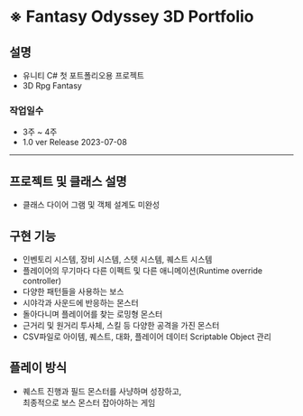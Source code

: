 # ※ Fantasy Odyssey 3D Portfolio

## <strong>설명</strong>
- 유니티 C# 첫 포트폴리오용 프로젝트
- 3D Rpg Fantasy

### <strong>작업일수</strong>
- 3주 ~ 4주
- 1.0 ver Release 2023-07-08

<hr>

## <strong>프로젝트 및 클래스 설명</strong>
- 클래스 다이어 그램 및 객체 설계도 미완성

## <strong>구현 기능</strong>
- 인벤토리 시스템, 장비 시스템, 스텟 시스템, 퀘스트 시스템
- 플레이어의 무기마다 다른 이펙트 및 다른 애니메이션(Runtime override controller)
- 다양한 패턴들을 사용하는 보스
- 시야각과 사운드에 반응하는 몬스터
- 돌아다니며 플레이어를 찾는 로밍형 몬스터
- 근거리 및 원거리 투사체, 스킬 등 다양한 공격을 가진 몬스터
- CSV파일로 아이템, 퀘스트, 대화, 플레이어 데이터 Scriptable Object 관리

## <strong>플레이 방식</strong>
- 퀘스트 진행과 필드 몬스터를 사냥하며 성장하고,
<BR>최종적으로 보스 몬스터 잡아야하는 게임
